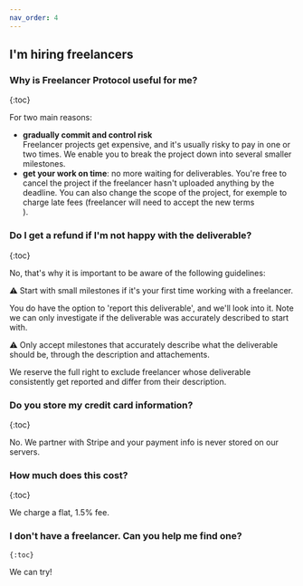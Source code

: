 ```yaml
---
nav_order: 4
---
```


## I'm hiring freelancers

### Why is Freelancer Protocol useful for me?

{:toc}

For two main reasons:

- **gradually commit and control risk**  
  Freelancer projects get expensive, and it's usually risky to pay in one or two times. We enable you to break the project down into several smaller milestones.
- **get your work on time**: no more waiting for deliverables. You're free to cancel the project if the freelancer hasn't uploaded anything by the deadline. You can also change the scope of the project, for exemple to charge late fees (freelancer will need to accept the new terms  
  ).

### Do I get a refund if I'm not happy with the deliverable?

{:toc}

No, that's why it is important to be aware of the following guidelines:

⚠️ Start with small milestones if it's your first time working with a freelancer.

You do have the option to 'report this deliverable', and we'll look into it.
Note we can only investigate if the deliverable was accurately described to start with.

⚠️ Only accept milestones that accurately describe what the deliverable should be, through the description and attachements.

We reserve the full right to exclude freelancer whose deliverable consistently get reported and differ from their description.

<!-- > In the same way, a freelancer who uploads misleading demos of deliverables also faces exclusion. -->

<!-- We can only investigate a complaint if the milestone was properly describe to start with.

To help us look into complaints, please make sure
When you do, we'll investigate and reserve the right to exclude any freelancer that consistently upload deliverables like this.

We can only take measure.

How big should I make the milestones ?
Depends on the kind of type of work, but usually 4-5 hours of freelancer's work is a minimum to start with.
Once you're comftorable with the -->

### Do you store my credit card information?

{:toc}

No. We partner with Stripe and your payment info is never stored on our servers.

### How much does this cost?

{:toc}

We charge a flat, 1.5% fee.

### I don't have a freelancer. Can you help me find one?

    {:toc}

We can try!
